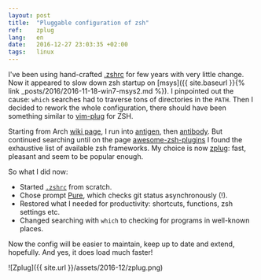 ```yaml
---
layout: post
title:  "Pluggable configuration of zsh"
ref:    zplug
lang:   en
date:   2016-12-27 23:03:35 +02:00
tags:   linux
---
```


I've been using hand-crafted [.zshrc](https://github.com/sakhnik/dotfiles/blob/master/.zshrc~)
for few years with very little change. Now it appeared to slow down zsh startup
on [msys]({{ site.baseurl }}{% link _posts/2016/2016-11-18-win7-msys2.md %}).
I pinpointed out the cause: `which` searches had to traverse tons of directories
in the `PATH`. Then I decided to rework the whole configuration, there should have
been something similar to [vim-plug](https://github.com/junegunn/vim-plug) for ZSH.

Starting from Arch [wiki page](https://wiki.archlinux.org/index.php/zsh),
I run into [antigen](https://github.com/zsh-users/antigen), then
[antibody](https://github.com/getantibody/antibody). But continued searching
until on the page [awesome-zsh-plugins](https://github.com/unixorn/awesome-zsh-plugins)
I found the exhaustive list of available zsh frameworks. My choice
is now [zplug](https://github.com/zplug/zplug): fast, pleasant and seem
to be popular enough.

So what I did now:

* Started [`.zshrc`](https://github.com/sakhnik/dotfiles/blob/master/.zshrc) from scratch.
* Chose prompt [Pure](https://github.com/sindresorhus/pure), which checks git status asynchronously (!).
* Restored what I needed for productivity: shortcuts, functions, zsh settings etc.
* Changed searching with `which` to checking for programs in well-known places.

Now the config will be easier to maintain, keep up to date and extend, hopefully.
And yes, it does load much faster!

![Zplug]({{ site.url }}/assets/2016-12/zplug.png)
